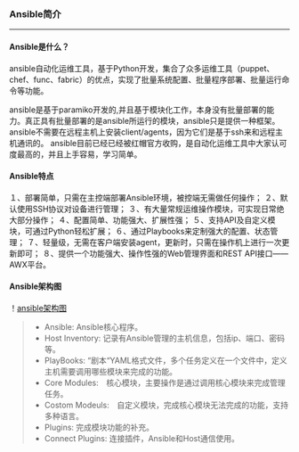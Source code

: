 ### Ansible简介
---

#### Ansible是什么？
ansible自动化运维工具，基于Python开发，集合了众多运维工具（puppet、chef、func、fabric）的优点，实现了批量系统配置、批量程序部署、批量运行命令等功能。

ansible是基于paramiko开发的,并且基于模块化工作，本身没有批量部署的能力。真正具有批量部署的是ansible所运行的模块，ansible只是提供一种框架。
ansible不需要在远程主机上安装client/agents，因为它们是基于ssh来和远程主机通讯的。
ansible目前已经已经被红帽官方收购，是自动化运维工具中大家认可度最高的，并且上手容易，学习简单。

#### Ansible特点
１、部署简单，只需在主控端部署Ansible环境，被控端无需做任何操作；
２、默认使用SSH协议对设备进行管理；
３、有大量常规运维操作模块，可实现日常绝大部分操作；
４、配置简单、功能强大、扩展性强；
５、支持API及自定义模块，可通过Python轻松扩展；
６、通过Playbooks来定制强大的配置、状态管理；
７、轻量级，无需在客户端安装agent，更新时，只需在操作机上进行一次更新即可；
８、提供一个功能强大、操作性强的Web管理界面和REST API接口——AWX平台。

#### Ansible架构图

！[ansible架构图](ansible架构图.pnd)

> * Ansible: Ansible核心程序。
> * Host Inventory: 记录有Ansible管理的主机信息，包括ip、端口、密码等。
> * PlayBooks: “剧本“YAML格式文件，多个任务定义在一个文件中，定义主机需要调用哪些模块来完成的功能。
> * Core Modules:　核心模块，主要操作是通过调用核心模块来完成管理任务。
> * Costom Modeuls:　自定义模块，完成核心模块无法完成的功能，支持多种语言。
> * Plugins: 完成模块功能的补充。
> * Connect Plugins: 连接插件，Ansible和Host通信使用。
